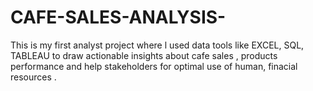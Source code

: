 # CAFE-SALES-ANALYSIS-
This is my first analyst project where l used data tools like EXCEL, SQL, TABLEAU  to draw  actionable insights about cafe sales , products performance and help stakeholders for optimal use of human, finacial resources .
